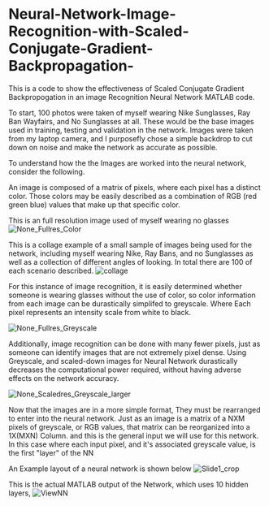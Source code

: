 # Neural-Network-Image-Recognition-with-Scaled-Conjugate-Gradient-Backpropagation-

This is a code to show the effectiveness of Scaled Conjugate Gradient Backpropogation in an image Recognition Neural Network MATLAB code.

To start, 100 photos were taken of myself wearing Nike Sunglasses, Ray Ban Wayfairs, and No Sunglasses at all. These would be the base images used in training, testing and validation in the network. Images were taken from my laptop camera, and I purposefly chose a simple backdrop to cut down on noise and make the network as accurate as possible. 

To understand how the the Images are worked into the neural network, consider the following. 

An image is composed of a matrix of pixels, where each pixel has a distinct color. Those colors may be easily described as a combination of RGB (red green blue) values that make up that specific color. 

This is an full resolution image used of myself wearing no glasses
![None_Fullres_Color](https://user-images.githubusercontent.com/50057221/58292982-9e3c6980-7d91-11e9-96af-3c0873583c5e.jpg)

This is a collage example of a small sample of images being used for the network, including myself wearing Nike, Ray Bans, and no Sunglasses as well as a collection of different angles of looking. In total there are 100 of each scenario described. 
![collage](https://user-images.githubusercontent.com/50057221/58296326-47d72700-7da1-11e9-8ec0-e1d5ca7b29b3.jpg)

For this instance of image recognition, it is easily determined whether someone is wearing glasses without the use of color, so color information from each image can be durastically simplifed to greyscale. Where Each pixel represents an intensity scale from white to black.

![None_Fullres_Greyscale](https://user-images.githubusercontent.com/50057221/58293097-2cb0eb00-7d92-11e9-981f-57bb32074f68.jpg)

Additionally, image recognition can be done with many fewer pixels, just as someone can identify images that are not extremely pixel dense. Using Greyscale, and scaled-down images for Neural Network durastically decreases the computational power required, without having adverse effects on the network accuracy. 

![None_Scaledres_Greyscale_larger](https://user-images.githubusercontent.com/50057221/58294113-510ec680-7d96-11e9-823a-55f8b3cf3b81.jpg)

Now that the images are in a more simple format, They must be rearranged to enter into the neural network. Just as an image is a matrix of a NXM pixels of greyscale, or RGB values, that matrix can be reorganized into a 1X(MXN) Column. and this is the general input we will use for this network. In this case where each input pixel, and it's associated greyscale value, is the first "layer" of the NN

An Example  layout of a neural network is shown below
![Slide1_crop](https://user-images.githubusercontent.com/50057221/58295146-b44f2780-7d9b-11e9-8abd-4849b2009c50.jpg)

This is the actual MATLAB output of the Network, which uses 10 hidden layers, 
![ViewNN](https://user-images.githubusercontent.com/50057221/58296572-3e01f380-7da2-11e9-9243-cf87fea25771.JPG)



